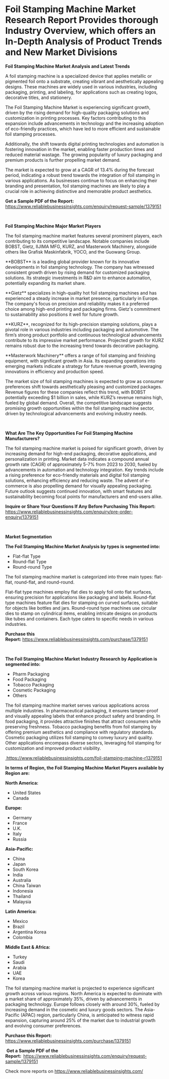 <p><h1>Foil Stamping Machine Market Research Report Provides thorough Industry Overview, which offers an In-Depth Analysis of Product Trends and New Market Divisions</h1></p><p><strong>Foil Stamping Machine Market Analysis and Latest Trends</strong></p>
<p><p>A foil stamping machine is a specialized device that applies metallic or pigmented foil onto a substrate, creating vibrant and aesthetically appealing designs. These machines are widely used in various industries, including packaging, printing, and labeling, for applications such as creating logos, decorative titles, and stationery.</p><p>The Foil Stamping Machine Market is experiencing significant growth, driven by the rising demand for high-quality packaging solutions and customization in printing processes. Key factors contributing to this expansion include advancements in technology and the increasing adoption of eco-friendly practices, which have led to more efficient and sustainable foil stamping processes. </p><p>Additionally, the shift towards digital printing technologies and automation is fostering innovation in the market, enabling faster production times and reduced material wastage. The growing popularity of luxury packaging and premium products is further propelling market demand.</p><p>The market is expected to grow at a CAGR of 13.4% during the forecast period, indicating a robust trend towards the integration of foil stamping in various applications. As businesses continue to focus on enhancing their branding and presentation, foil stamping machines are likely to play a crucial role in achieving distinctive and memorable product aesthetics.</p></p>
<p><strong>Get a Sample PDF of the Report:&nbsp;</strong> <a href="https://www.reliablebusinessinsights.com/enquiry/request-sample/1379151?utm_campaign=2768&utm_medium=2&utm_source=Github&utm_content=ia&utm_term=08042025&utm_id=foil-stamping-machine">https://www.reliablebusinessinsights.com/enquiry/request-sample/1379151</a></p>
<p>&nbsp;</p>
<p><strong>Foil Stamping Machine Major Market Players</strong></p>
<p><p>The foil stamping machine market features several prominent players, each contributing to its competitive landscape. Notable companies include BOBST, Gietz, IIJIMA MFG, KURZ, and Masterwork Machinery, alongside others like Grafisk Maskinfabrik, YOCO, and the Guowang Group.</p><p>**BOBST** is a leading global provider known for its innovative developments in foil stamping technology. The company has witnessed consistent growth driven by rising demand for customized packaging solutions. Its strategic investments in R&D aim to enhance automation, potentially expanding its market share.</p><p>**Gietz** specializes in high-quality hot foil stamping machines and has experienced a steady increase in market presence, particularly in Europe. The company's focus on precision and reliability makes it a preferred choice among high-end printing and packaging firms. Gietz's commitment to sustainability also positions it well for future growth.</p><p>**KURZ**, recognized for its high-precision stamping solutions, plays a pivotal role in various industries including packaging and automotive. The firm’s strong product portfolio and continuous technological advancements contribute to its impressive market performance. Projected growth for KURZ remains robust due to the increasing trend towards decorative packaging.</p><p>**Masterwork Machinery** offers a range of foil stamping and finishing equipment, with significant growth in Asia. Its expanding operations into emerging markets indicate a strategy for future revenue growth, leveraging innovations in efficiency and production speed.</p><p>The market size of foil stamping machines is expected to grow as consumer preferences shift towards aesthetically pleasing and customized packages. Revenue figures for these companies reflect this trend, with BOBST potentially exceeding $1 billion in sales, while KURZ’s revenue remains high, fueled by global demand. Overall, the competitive landscape suggests promising growth opportunities within the foil stamping machine sector, driven by technological advancements and evolving industry needs.</p></p>
<p>&nbsp;</p>
<p><strong>What Are The Key Opportunities For Foil Stamping Machine Manufacturers?</strong></p>
<p><p>The foil stamping machine market is poised for significant growth, driven by increasing demand for high-end packaging, decorative applications, and personalization in printing. Market data indicates a compound annual growth rate (CAGR) of approximately 5-7% from 2023 to 2030, fueled by advancements in automation and technology integration. Key trends include a rising preference for eco-friendly materials and digital foil stamping solutions, enhancing efficiency and reducing waste. The advent of e-commerce is also propelling demand for visually appealing packaging. Future outlook suggests continued innovation, with smart features and sustainability becoming focal points for manufacturers and end-users alike.</p></p>
<p><strong>Inquire or Share Your Questions If Any Before Purchasing This Report:</strong> <a href="https://www.reliablebusinessinsights.com/enquiry/pre-order-enquiry/1379151?utm_campaign=2768&utm_medium=2&utm_source=Github&utm_content=ia&utm_term=08042025&utm_id=foil-stamping-machine">https://www.reliablebusinessinsights.com/enquiry/pre-order-enquiry/1379151</a></p>
<p>&nbsp;</p>
<p><strong>Market Segmentation</strong></p>
<p><strong>The Foil Stamping Machine Market Analysis by types is segmented into:</strong></p>
<p><ul><li>Flat-flat Type</li><li>Round-flat Type</li><li>Round-round Type</li></ul></p>
<p><p>The foil stamping machine market is categorized into three main types: flat-flat, round-flat, and round-round. </p><p>Flat-flat type machines employ flat dies to apply foil onto flat surfaces, ensuring precision for applications like packaging and labels. Round-flat type machines feature flat dies for stamping on curved surfaces, suitable for objects like bottles and jars. Round-round type machines use circular dies to stamp on cylindrical items, enabling intricate designs on products like tubes and containers. Each type caters to specific needs in various industries.</p></p>
<p><strong>Purchase this Report:&nbsp;</strong><a href="https://www.reliablebusinessinsights.com/purchase/1379151?utm_campaign=2768&utm_medium=2&utm_source=Github&utm_content=ia&utm_term=08042025&utm_id=foil-stamping-machine">https://www.reliablebusinessinsights.com/purchase/1379151</a></p>
<p>&nbsp;</p>
<p><strong>The Foil Stamping Machine Market Industry Research by Application is segmented into:</strong></p>
<p><ul><li>Pharm Packaging</li><li>Food Packaging</li><li>Tobacco Packaging</li><li>Cosmetic Packaging</li><li>Others</li></ul></p>
<p><p>The foil stamping machine market serves various applications across multiple industries. In pharmaceutical packaging, it ensures tamper-proof and visually appealing labels that enhance product safety and branding. In food packaging, it provides attractive finishes that attract consumers while preserving freshness. Tobacco packaging benefits from foil stamping by offering premium aesthetics and compliance with regulatory standards. Cosmetic packaging utilizes foil stamping to convey luxury and quality. Other applications encompass diverse sectors, leveraging foil stamping for customization and improved product visibility.</p></p>
<p><a href="https://www.reliablebusinessinsights.com/foil-stamping-machine-r1379151?utm_campaign=2768&utm_medium=2&utm_source=Github&utm_content=ia&utm_term=08042025&utm_id=foil-stamping-machine">&nbsp;https://www.reliablebusinessinsights.com/foil-stamping-machine-r1379151</a></p>
<p><strong>In terms of Region, the Foil Stamping Machine Market Players available by Region are:</strong></p>
<p>
    <p> <strong> North America: </strong>
        <ul>
            <li>United States</li>
            <li>Canada</li>
        </ul>
        </p> 
    <p> <strong> Europe: </strong>
        <ul>
            <li>Germany</li>
            <li>France</li>
            <li>U.K.</li>
            <li>Italy</li>
            <li>Russia</li>
        </ul>
        </p> 
    <p> <strong> Asia-Pacific: </strong>
        <ul>
            <li>China</li>
            <li>Japan</li>
            <li>South Korea</li>
            <li>India</li>
            <li>Australia</li>
            <li>China Taiwan</li>
            <li>Indonesia</li>
            <li>Thailand</li>
            <li>Malaysia</li>
        </ul>
        </p> 
    <p> <strong> Latin America: </strong>
        <ul>
            <li>Mexico</li>
            <li>Brazil</li>
            <li>Argentina Korea</li>
            <li>Colombia</li>
        </ul>
        </p> 
    <p> <strong> Middle East & Africa: </strong>
        <ul>
            <li>Turkey</li>
            <li>Saudi</li>
            <li>Arabia</li>
            <li>UAE</li>
            <li>Korea</li>
        </ul>
    </p>
    </p>
<p><p>The foil stamping machine market is projected to experience significant growth across various regions. North America is expected to dominate with a market share of approximately 35%, driven by advancements in packaging technology. Europe follows closely with around 30%, fueled by increasing demand in the cosmetic and luxury goods sectors. The Asia-Pacific (APAC) region, particularly China, is anticipated to witness rapid expansion, capturing around 25% of the market due to industrial growth and evolving consumer preferences.</p></p>
<p><strong>Purchase this Report: </strong><a href="https://www.reliablebusinessinsights.com/purchase/1379151?utm_campaign=2768&utm_medium=2&utm_source=Github&utm_content=ia&utm_term=08042025&utm_id=foil-stamping-machine">https://www.reliablebusinessinsights.com/purchase/1379151</a></p>
<p>&nbsp;<strong>Get a Sample PDF of the Report:&nbsp;&nbsp;</strong><a href="https://www.reliablebusinessinsights.com/enquiry/request-sample/1379151?utm_campaign=2768&utm_medium=2&utm_source=Github&utm_content=ia&utm_term=08042025&utm_id=foil-stamping-machine">https://www.reliablebusinessinsights.com/enquiry/request-sample/1379151</a></p>
<p><strong></strong></p>
<p>Check more reports on <a href="https://www.reliablebusinessinsights.com/?utm_campaign=2768&utm_medium=2&utm_source=Github&utm_content=ia&utm_term=08042025&utm_id=foil-stamping-machine">https://www.reliablebusinessinsights.com/</a></p>